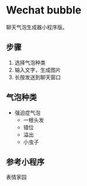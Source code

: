 # Wechat bubble

聊天气泡生成器小程序版。

## 步骤

1. 选择气泡种类
2. 输入文字，生成图片
3. 长按发送到聊天窗口

## 气泡种类

- 强迫症气泡
  - 一根头发
  - 错位
  - 溢出
  - 小虫子

## 参考小程序

表情家园
